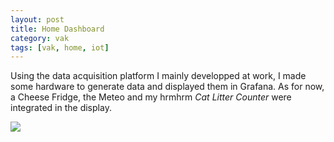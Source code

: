 ```yaml
---
layout: post
title: Home Dashboard
category: vak
tags: [vak, home, iot]
---
```


Using the data acquisition platform I mainly developped at work, I made some hardware to generate data and displayed them in Grafana. As for now, a Cheese Fridge, the Meteo and my hrmhrm *Cat Litter Counter* were integrated in the display.

<img src="{{site.url}}/public/img/home-dashboard.jpg" style="display: block; margin: auto;" />
<!-- more -->